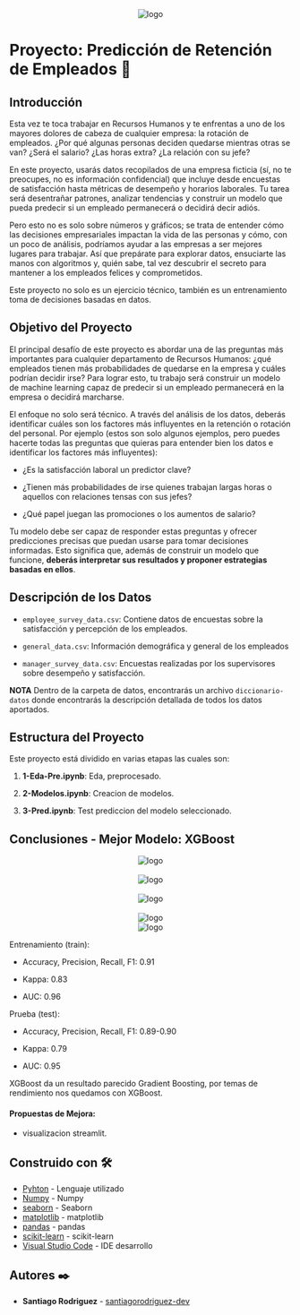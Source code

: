 
<div style="text-align: center;">
  <img src="https://github.com/santiagorodriguez-dev/Proyecto8-Clasificacion/blob/main/images/logo.png" alt="logo" />
</div>

# Proyecto: Predicción de Retención de Empleados 🏢

## Introducción

Esta vez te toca trabajar en Recursos Humanos y te enfrentas a uno de los mayores dolores de cabeza de cualquier empresa: la rotación de empleados. ¿Por qué algunas personas deciden quedarse mientras otras se van? ¿Será el salario? ¿Las horas extra? ¿La relación con su jefe?

En este proyecto, usarás datos recopilados de una empresa ficticia (sí, no te preocupes, no es información confidencial) que incluye desde encuestas de satisfacción hasta métricas de desempeño y horarios laborales. Tu tarea será desentrañar patrones, analizar tendencias y construir un modelo que pueda predecir si un empleado permanecerá o decidirá decir adiós.

Pero esto no es solo sobre números y gráficos; se trata de entender cómo las decisiones empresariales impactan la vida de las personas y cómo, con un poco de análisis, podríamos ayudar a las empresas a ser mejores lugares para trabajar. Así que prepárate para explorar datos, ensuciarte las manos con algoritmos y, quién sabe, tal vez descubrir el secreto para mantener a los empleados felices y comprometidos.

Este proyecto no solo es un ejercicio técnico, también es un entrenamiento toma de decisiones basadas en datos. 

## Objetivo del Proyecto

El principal desafío de este proyecto es abordar una de las preguntas más importantes para cualquier departamento de Recursos Humanos: ¿qué empleados tienen más probabilidades de quedarse en la empresa y cuáles podrían decidir irse? Para lograr esto, tu trabajo será construir un modelo de machine learning capaz de predecir si un empleado permanecerá en la empresa o decidirá marcharse. 

El enfoque no solo será técnico. A través del análisis de los datos, deberás identificar cuáles son los factores más influyentes en la retención o rotación del personal. Por ejemplo (estos son solo algunos ejemplos, pero puedes hacerte todas las preguntas que quieras para entender bien los datos e identificar los factores más influyentes):

- ¿Es la satisfacción laboral un predictor clave?

- ¿Tienen más probabilidades de irse quienes trabajan largas horas o aquellos con relaciones tensas con sus jefes?

- ¿Qué papel juegan las promociones o los aumentos de salario?

Tu modelo debe ser capaz de responder estas preguntas y ofrecer predicciones precisas que puedan usarse para tomar decisiones informadas. Esto significa que, además de construir un modelo que funcione, **deberás interpretar sus resultados y proponer estrategias basadas en ellos**.

## Descripción de los Datos

- `employee_survey_data.csv`: Contiene datos de encuestas sobre la satisfacción y percepción de los empleados.

- `general_data.csv`: Información demográfica y general de los empleados

- `manager_survey_data.csv`: Encuestas realizadas por los supervisores sobre desempeño y satisfacción.

**NOTA** Dentro de la carpeta de datos, encontrarás un archivo `diccionario-datos` donde encontrarás la descripción detallada de todos los datos aportados. 

## Estructura del Proyecto

Este proyecto está dividido en varias etapas las cuales son: 

1. **1-Eda-Pre.ipynb**: Eda, preprocesado.

2. **2-Modelos.ipynb**: Creacion de modelos.

3. **3-Pred.ipynb**: Test prediccion del modelo seleccionado.

## Conclusiones - Mejor Modelo: **XGBoost**

<div style="text-align: center;">
  <img src="https://github.com/santiagorodriguez-dev/Proyecto8-Clasificacion/blob/main/images/01.png" alt="logo" />
</div>
<br>
<div style="text-align: center;">
  <img src="https://github.com/santiagorodriguez-dev/Proyecto8-Clasificacion/blob/main/images/02.png" alt="logo" />
</div>
<br>
<div style="text-align: center;">
  <img src="https://github.com/santiagorodriguez-dev/Proyecto8-Clasificacion/blob/main/images/03.png" alt="logo" />
</div>
<br>
<div style="text-align: center;">
  <img src="https://github.com/santiagorodriguez-dev/Proyecto8-Clasificacion/blob/main/images/d1.png" alt="logo" />
</div>
<div style="text-align: center;">
  <img src="https://github.com/santiagorodriguez-dev/Proyecto8-Clasificacion/blob/main/images/d2.png" alt="logo" />
</div>

Entrenamiento (train):

-   Accuracy, Precision, Recall, F1: 0.91

-   Kappa: 0.83

-   AUC: 0.96

Prueba (test):

-   Accuracy, Precision, Recall, F1: 0.89-0.90

-   Kappa: 0.79

-   AUC: 0.95

XGBoost da un resultado parecido Gradient Boosting, por temas de rendimiento nos quedamos con XGBoost.

#### Propuestas de Mejora:
   - visualizacion streamlit.
  
## Construido con 🛠️

* [Pyhton](https://www.python.org/) - Lenguaje utilizado
* [Numpy](https://numpy.org/doc/stable/) - Numpy
* [seaborn](https://seaborn.pydata.org/tutorial.html) - Seaborn
* [matplotlib](https://matplotlib.org/stable/users/index) - matplotlib
* [pandas](https://pandas.pydata.org/docs/) - pandas
* [scikit-learn](https://scikit-learn.org/stable/user_guide.html) - scikit-learn
* [Visual Studio Code](https://code.visualstudio.com/) - IDE desarrollo
  
## Autores ✒️

* **Santiago Rodriguez** - [santiagorodriguez-dev](https://github.com/santiagorodriguez-dev)
